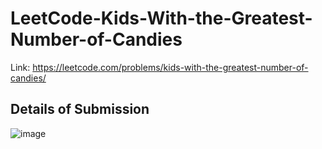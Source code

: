 # LeetCode-Kids-With-the-Greatest-Number-of-Candies
Link: https://leetcode.com/problems/kids-with-the-greatest-number-of-candies/
## Details of Submission
![image](https://github.com/mgalang229/LeetCode-Kids-With-the-Greatest-Number-of-Candies/assets/51401355/501e6447-3db4-41ff-b381-5128b3a7189e)
